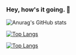 ### Hey, how's it going. 👋

<!--
**iwang1959/iwang1959** is a ✨ _special_ ✨ repository because its `README.md` (this file) appears on your GitHub profile.

Here are some ideas to get you started:

- 🔭 I’m currently working on ...
- 🌱 I’m currently learning ...
- 👯 I’m looking to collaborate on ...
- 🤔 I’m looking for help with ...
- 💬 Ask me about ...
- 📫 How to reach me: ...
- 😄 Pronouns: ...
- ⚡ Fun fact: ...
-->


![Anurag's GitHub stats](https://github-readme-stats.vercel.app/api?username=iwang1959&show_icons=true&theme=transparent)

[![Top Langs](https://github-readme-stats.vercel.app/api/top-langs/?username=iwang1959&layout=compact)](https://github.com/anuraghazra/github-readme-stats)

[![Top Langs](https://github-readme-stats.vercel.app/api/top-langs/?username=iwang1959&layout=pie)](https://github.com/anuraghazra/github-readme-stats)
